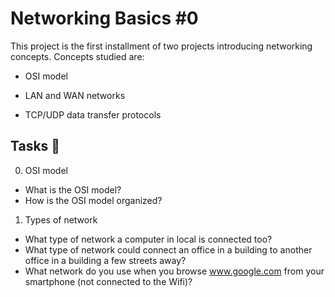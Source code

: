 # Networking Basics #0

 This project is the first installment of two projects introducing networking concepts. Concepts studied are:

- OSI model

- LAN and WAN networks

- TCP/UDP data transfer protocols

## Tasks :page_with_curl:

0. OSI model
  - What is the OSI model?
  - How is the OSI model organized?

1. Types of network
  - What type of network a computer in local is connected too?
  - What type of network could connect an office in a building to another office in a building a few streets away?
  - What network do you use when you browse www.google.com from your smartphone (not connected to the Wifi)?
 
